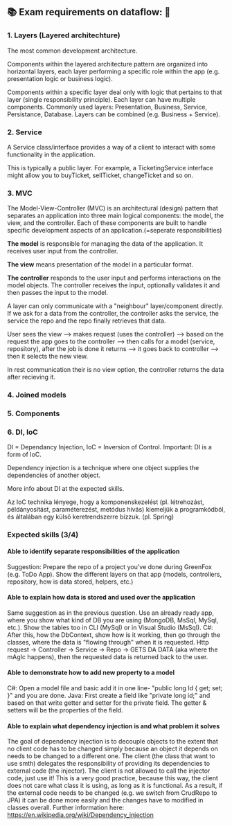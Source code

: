## :books: Exam requirements on dataflow: :twisted_rightwards_arrows:

### 1. Layers (Layered architechture)

The most common development architecture.

Components within the layered architecture pattern are organized into horizontal layers, each layer performing a specific role within the app (e.g. presentation logic or business logic).

Components within a specific layer deal only with logic that pertains to that layer (single responsibility principle).
Each layer can have multiple components. Commonly used layers: Presentation, Business, Service, Persistance, Database. Layers can be combined (e.g. Business + Service).

### 2. Service

A Service class/interface provides a way of a client to interact with some functionality in the application.

This is typically a public layer. For example, a TicketingService interface might allow you to buyTicket, sellTicket, changeTicket and so on.

### 3. MVC

The Model-View-Controller (MVC) is an architectural (design) pattern that separates an application into three main logical components: the model, the view, and the controller. Each of these components are built to handle specific development aspects of an application.(=seperate responsibilities)

**The model** is responsible for managing the data of the application. It receives user input from the controller.

**The view** means presentation of the model in a particular format.

**The controller** responds to the user input and performs interactions on the model objects. The controller receives the input, optionally validates it and then passes the input to the model.

A layer can only communicate with a "neighbour" layer/component directly. If we ask for a data from the controller, the controller asks the service, the service the repo and the repo finally retrieves that data.

User sees the view --> makes request (uses the controller) --> based on the request the app goes to the controller --> then calls for a model (service, repository), after the job is done it returns --> it goes back to controller --> then it selects the new view.

In rest communication their is no view option, the controller returns the data after recieving it.


### 4. Joined models



### 5. Components



### 6. DI, IoC

DI = Dependancy Injection, IoC = Inversion of Control. Important: DI is a form of IoC.

Dependency injection is a technique where one object supplies the dependencies of another object.

More info about DI at the expected skills.

Az IoC technika lényege, hogy a komponenskezelést (pl. létrehozást, példányosítást, paraméterezést, metódus hívás) kiemeljük a programkódból, és általában egy külső keretrendszerre bízzuk. (pl. Spring)

### Expected skills (3/4)

#### Able to identify separate responsibilities of the application

Suggestion: Prepare the repo of a project you've done during GreenFox (e.g. ToDo App). Show the different layers on that app (models, controllers, repository, how is data stored, helpers, etc.)

#### Able to explain how data is stored and used over the application

Same suggestion as in the previous question. Use an already ready app, where you show what kind of DB you are using (MongoDB, MsSql, MySql, etc.). Show the tables too in CLI (MySql) or in Visual Studio (MsSql).
C#: After this, how the DbContext, show how is it working, then go through the classes, where the data is "flowing through" when it is requested.
Http request -> Controller -> Service -> Repo -> GETS DA DATA (aka where the mAgIc happens), then the requested data is returned back to the user.

#### Able to demonstrate how to add new property to a model

C#: Open a model file and basic add it in one line- "public long Id { get; set; }" and you are done.
Java: First create a field like "private long id;" and based on that write getter and setter for the private field. The getter & setters will be the properties of the field.

#### Able to explain what dependency injection is and what problem it solves

The goal of dependency injection is to decouple objects to the extent that no client code has to be changed simply because an object it depends on needs to be changed to a different one.
The client (the class that want to use smth) delegates the responsibility of providing its dependencies to external code (the injector). The client is not allowed to call the injector code, just use it!
This is a very good practice, because this way, the client does not care what class it is using, as long as it is functional.
As a result, if the external code needs to be changed (e.g. we switch from CrudRepo to JPA) it can be done more easily and the changes have to modified in classes overall.
Further information here: https://en.wikipedia.org/wiki/Dependency_injection
